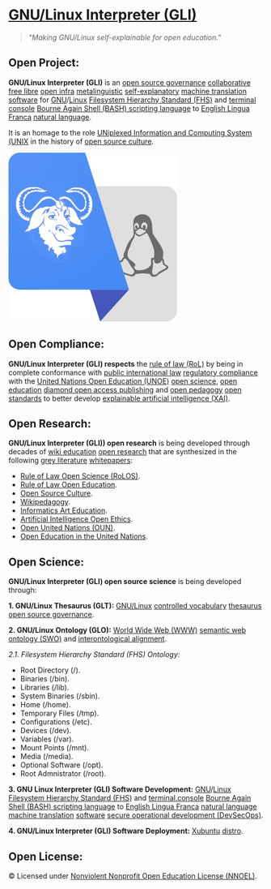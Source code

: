 # [GNU/Linux Interpreter (GLI)](https://github.com/operarioribeiro/GNULinuxInterpreter)

> _"Making GNU/Linux self-explainable for open education."_

## Open Project:

**GNU/Linux Interpreter (GLI)** is an [open source governance](https://en.wikipedia.org/wiki/Open-source_governance) [collaborative](https://en.wikipedia.org/wiki/Collaboration) [free libre](https://gnu.org/philosophy/floss-and-foss.en.html) [open infra](https://openinfra.org/) [metalinguistic](https://en.wikipedia.org/wiki/Metalanguage) [self-explanatory](https://en.wikipedia.org/wiki/Self-explanatory) [machine translation](https://en.wikipedia.org/wiki/Machine_translation) [software](https://en.wikipedia.org/wiki/Open-source_software) for  [GNU](https://en.wikipedia.org/wiki/Open-source_governance)/[Linux](https://en.wikipedia.org/wiki/Linux) [Filesystem Hierarchy Standard (FHS)](https://en.wikipedia.org/wiki/Filesystem_Hierarchy_Standard) and [terminal console](https://en.wikipedia.org/wiki/Linux_console) [Bourne Again Shell (BASH) scripting language](https://en.wikipedia.org/wiki/Bash_(Unix_shell)) to [English Lingua Franca](https://en.wikipedia.org/wiki/English_as_a_lingua_franca) [natural language](https://en.wikipedia.org/wiki/Natural_language).

It is an homage to the role [UNiplexed Information and Computing System (UNIX](https://en.wikipedia.org/wiki/UNIX) in the history of [open source culture](https://academia.edu/130285565/Open_Source_Culture).

![image](https://github.com/operarioribeiro/GNULinuxInterpreter/blob/main/GNU%20Linux%20Interpreter%20(GLI).png)

## Open Compliance:

**GNU/Linux Interpreter (GLI) respects** the [rule of law (RoL)](https://en.wikipedia.org/wiki/Rule_of_law) by being in complete conformance with [public international law](https://en.wikibooks.org/wiki/Public_International_Law) [regulatory compliance](https://en.wikipedia.org/wiki/Regulatory_compliance) with the [United Nations Open Education (UNOE)](https://unitwin-unoe.org) [open science](https://en.wikipedia.org/wiki/Open_science), [open education](https://en.wikipedia.org/wiki/Open_education) [diamond open access publishing](https://en.wikipedia.org/wiki/Diamond_open_access) and [open pedagogy](https://en.wikipedia.org/wiki/Open_educational_practices) [open standards](https://en.wikipedia.org/wiki/Open_standard) to better develop [explainable artificial intelligence (XAI)](https://en.wikipedia.org/wiki/Explainable_artificial_intelligence).

## Open Research:

**GNU/Linux Interpreter (GLI)) open research** is being developed through decades of [wiki education](https://meta.wikimedia.org/wiki/Program_guides/Education/Plan) [open research](https://en.wikipedia.org/wiki/Open_research) that are synthesized in the following [grey literature](https://en.wikipedia.org/wiki/Grey_literature) [whitepapers](https://en.wikipedia.org/wiki/White_paper):

- [Rule of Law Open Science (RoLOS)](dx.doi.org/10.17504/protocols.io.81wgbzom3gpk/v1).
- [Rule of Law Open Education](https://academia.edu/130285533/Rule_of_Law_Open_Education).
- [Open Source Culture](https://academia.edu/130285565/Open_Source_Culture).
- [Wikipedagogy](https://dx.doi.org/10.17504/protocols.io.bp2l6yo6dvqe/v1).
- [Informatics Art Education](https://academia.edu/130285376/Informatics_Art_Education).
- [Artificial Intelligence Open Ethics](https://academia.edu/130285699/Artificial_Intelligence_Open_Ethics).
- [Open United Nations (OUN)](https://academia.edu/130285231/Open_United_Nations_OUN_).
- [Open Education in the United Nations](https://academia.edu/130285732/Open_Education_in_the_United_Nations).

## Open Science:

**GNU/Linux Interpreter (GLI) open source science** is being developed through:

**1. GNU/Linux Thesaurus (GLT):** [GNU/Linux](https://en.wikipedia.org/wiki/GNU/Linux_naming_controversy) [controlled vocabulary](https://en.wikipedia.org/wiki/Controlled_vocabulary) [thesaurus](https://en.wikipedia.org/wiki/Thesaurus_(information_retrieval)) [open source governance](https://en.wikipedia.org/wiki/Open-source_governance).

**2. GNU/Linux Ontology (GLO):** [World Wide Web (WWW)](https://en.wikipedia.org/wiki/World_Wide_Web) [semantic web](https://en.wikipedia.org/wiki/Semantic_Web) [ontology (SWO)](https://en.wikipedia.org/wiki/Ontology_(information_science)) and [interontological alignment](https://en.wikipedia.org/wiki/Ontology_alignment).

_2.1. Filesystem Hierarchy Standard (FHS) Ontology:_
- Root Directory (/).
- Binaries (/bin).
- Libraries (/lib).
- System Binaries (/sbin).
- Home (/home).
- Temporary Files (/tmp).
- Configurations (/etc).
- Devices (/dev).
- Variables (/var).
- Mount Points (/mnt).
- Media  (/media).
- Optional Software (/opt).
- Root Admnistrator (/root).

**3. GNU Linux Interpreter (GLI) Software Development:** [GNU](https://en.wikipedia.org/wiki/Open-source_governance)/[Linux](https://en.wikipedia.org/wiki/Linux) [Filesystem Hierarchy Standard (FHS)](https://en.wikipedia.org/wiki/Filesystem_Hierarchy_Standard) and [terminal.console](https://en.wikipedia.org/wiki/Linux_console) [Bourne Again Shell (BASH) scripting language](https://en.wikipedia.org/wiki/Bash_(Unix_shell)) to [English Lingua Franca](https://en.wikipedia.org/wiki/English_as_a_lingua_franca) [natural language](https://en.wikipedia.org/wiki/Natural_language) [machine translation](https://en.wikipedia.org/wiki/Machine_translation) [software](https://en.wikipedia.org/wiki/Open-source_software) [secure operational development (DevSecOps)](https://en.wikipedia.org/wiki/DevOps#DevSecOps,_shifting_security_left).

**4. GNU/Linux Interpreter (GLI) Software Deployment:** [Xubuntu](https://xubuntu.org) [distro](https://en.wikipedia.org/wiki/List_of_Linux_distributions).

## Open License:

© Licensed under [Nonviolent Nonprofit Open Education License (NNOEL)](https://dx.doi.org/10.17504/protocols.io.bp2l6zkbzgqe/v1).
